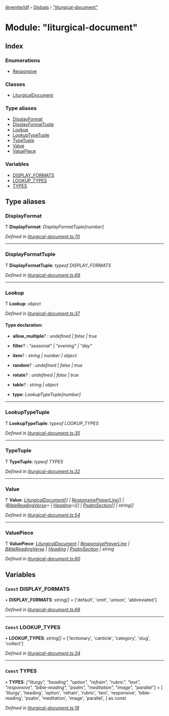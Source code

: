 [@venite/ldf](../README.md) › [Globals](../globals.md) › ["liturgical-document"](_liturgical_document_.md)

# Module: "liturgical-document"

## Index

### Enumerations

* [Responsive](../enums/_liturgical_document_.responsive.md)

### Classes

* [LiturgicalDocument](../classes/_liturgical_document_.liturgicaldocument.md)

### Type aliases

* [DisplayFormat](_liturgical_document_.md#displayformat)
* [DisplayFormatTuple](_liturgical_document_.md#displayformattuple)
* [Lookup](_liturgical_document_.md#lookup)
* [LookupTypeTuple](_liturgical_document_.md#lookuptypetuple)
* [TypeTuple](_liturgical_document_.md#typetuple)
* [Value](_liturgical_document_.md#value)
* [ValuePiece](_liturgical_document_.md#valuepiece)

### Variables

* [DISPLAY_FORMATS](_liturgical_document_.md#const-display_formats)
* [LOOKUP_TYPES](_liturgical_document_.md#const-lookup_types)
* [TYPES](_liturgical_document_.md#const-types)

## Type aliases

###  DisplayFormat

Ƭ **DisplayFormat**: *DisplayFormatTuple[number]*

*Defined in [liturgical-document.ts:70](https://github.com/gbj/venite/blob/f578392d/ldf/src/liturgical-document.ts#L70)*

___

###  DisplayFormatTuple

Ƭ **DisplayFormatTuple**: *typeof DISPLAY_FORMATS*

*Defined in [liturgical-document.ts:69](https://github.com/gbj/venite/blob/f578392d/ldf/src/liturgical-document.ts#L69)*

___

###  Lookup

Ƭ **Lookup**: *object*

*Defined in [liturgical-document.ts:37](https://github.com/gbj/venite/blob/f578392d/ldf/src/liturgical-document.ts#L37)*

#### Type declaration:

* **allow_multiple**? : *undefined | false | true*

* **filter**? : *"seasonal" | "evening" | "day"*

* **item**? : *string | number | object*

* **random**? : *undefined | false | true*

* **rotate**? : *undefined | false | true*

* **table**? : *string | object*

* **type**: *LookupTypeTuple[number]*

___

###  LookupTypeTuple

Ƭ **LookupTypeTuple**: *typeof LOOKUP_TYPES*

*Defined in [liturgical-document.ts:35](https://github.com/gbj/venite/blob/f578392d/ldf/src/liturgical-document.ts#L35)*

___

###  TypeTuple

Ƭ **TypeTuple**: *typeof TYPES*

*Defined in [liturgical-document.ts:32](https://github.com/gbj/venite/blob/f578392d/ldf/src/liturgical-document.ts#L32)*

___

###  Value

Ƭ **Value**: *[LiturgicalDocument](../classes/_liturgical_document_.liturgicaldocument.md)[] | [ResponsivePrayerLine](../classes/_responsive_prayer_.responsiveprayerline.md)[] | ([BibleReadingVerse](../classes/_bible_reading_bible_reading_verse_.biblereadingverse.md)‹› | [Heading](../classes/_heading_.heading.md)‹›)[] | [PsalmSection](../classes/_psalm_.psalmsection.md)[] | string[]*

*Defined in [liturgical-document.ts:54](https://github.com/gbj/venite/blob/f578392d/ldf/src/liturgical-document.ts#L54)*

___

###  ValuePiece

Ƭ **ValuePiece**: *[LiturgicalDocument](../classes/_liturgical_document_.liturgicaldocument.md) | [ResponsivePrayerLine](../classes/_responsive_prayer_.responsiveprayerline.md) | [BibleReadingVerse](../classes/_bible_reading_bible_reading_verse_.biblereadingverse.md) | [Heading](../classes/_heading_.heading.md) | [PsalmSection](../classes/_psalm_.psalmsection.md) | string*

*Defined in [liturgical-document.ts:60](https://github.com/gbj/venite/blob/f578392d/ldf/src/liturgical-document.ts#L60)*

## Variables

### `Const` DISPLAY_FORMATS

• **DISPLAY_FORMATS**: *string[]* = ['default', 'omit', 'unison', 'abbreviated']

*Defined in [liturgical-document.ts:68](https://github.com/gbj/venite/blob/f578392d/ldf/src/liturgical-document.ts#L68)*

___

### `Const` LOOKUP_TYPES

• **LOOKUP_TYPES**: *string[]* = ['lectionary', 'canticle', 'category', 'slug', 'collect']

*Defined in [liturgical-document.ts:34](https://github.com/gbj/venite/blob/f578392d/ldf/src/liturgical-document.ts#L34)*

___

### `Const` TYPES

• **TYPES**: *["liturgy", "heading", "option", "refrain", "rubric", "text", "responsive", "bible-reading", "psalm", "meditation", "image", "parallel"]* = [
  'liturgy',
  'heading',
  'option',
  'refrain',
  'rubric',
  'text',
  'responsive',
  'bible-reading',
  'psalm',
  'meditation',
  'image',
  'parallel',
] as const

*Defined in [liturgical-document.ts:18](https://github.com/gbj/venite/blob/f578392d/ldf/src/liturgical-document.ts#L18)*
